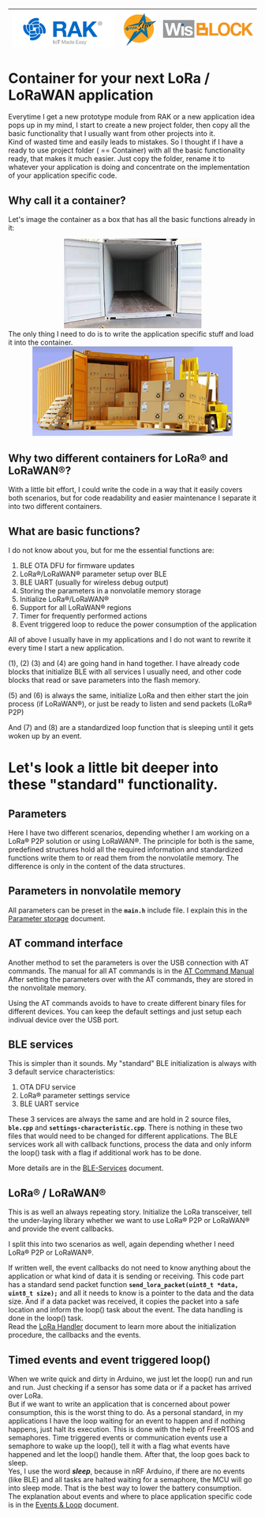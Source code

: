 | ![RAKwireless](./assets/RAK.png) | ![RAKstar](./assets/rakstar.jpg) | ![WisBlock](./assets/WisBlock.png) |
| :-: | :-: | :-: |
# Container for your next LoRa / LoRaWAN application

Everytime I get a new prototype module from RAK or a new application idea pops up in my mind, I start to create a new project folder, then copy all the basic functionality that I usually want from other projects into it.      
Kind of wasted time and easily leads to mistakes. So I thought if I have a ready to use project folder ( == Container) with all the basic functionality ready, that makes it much easier. Just copy the folder, rename it to whatever your application is doing and concentrate on the implementation of your application specific code.  

## Why call it a container?      
Let's image the container as a box that has all the basic functions already in it:     
<center><img src="./assets/empty-container.jpg"></center>    
The only thing I need to do is to write the application specific stuff and load it into the container.    
<center><img src="./assets/container.png"></center>

## Why two different containers for LoRa® and LoRaWAN®?
With a little bit effort, I could write the code in a way that it easily covers both scenarios, but for code readability and easier maintenance I separate it into two different containers.

## What are basic functions?
I do not know about you, but for me the essential functions are:
1. BLE OTA DFU for firmware updates
2. LoRa®/LoRaWAN® parameter setup over BLE
3. BLE UART (usually for wireless debug output)
4. Storing the parameters in a nonvolatile memory storage
5. Initialize LoRa®/LoRaWAN®   
6. Support for all LoRaWAN® regions
7. Timer for frequently performed actions
8. Event triggered loop to reduce the power consumption of the application

All of above I usually have in my applications and I do not want to rewrite it every time I start a new application.

(1), (2) (3) and (4) are going hand in hand together. I have already code blocks that initialize BLE with all services I usually need, and other code blocks that read or save parameters into the flash memory. 

(5) and (6) is always the same, initialize LoRa and then either start the join process (if LoRaWAN®), or just be ready to listen and send packets (LoRa® P2P)

And (7) and (8) are a standardized loop function that is sleeping until it gets woken up by an event.

# Let's look a little bit deeper into these "standard" functionality.

## Parameters
Here I have two different scenarios, depending whether I am working on a LoRa® P2P solution or using LoRaWAN®. The principle for both is the same, predefined structures hold all the required information and standardized functions write them to or read them from the nonvolatile memory. The difference is only in the content of the data structures. 

## Parameters in nonvolatile memory
All parameters can be preset in the **`main.h`** include file. 
I explain this in the [Parameter storage](./Parameter.md) document.

## AT command interface
Another method to set the parameters is over the USB connection with AT commands.
The manual for all AT commands is in the [AT Command Manual](./AT-Command.md)
After setting the parameters over with the AT commands, they are stored in the nonvolitale memory.

Using the AT commands avoids to have to create different binary files for different devices. You can keep the default settings and just setup each indivual device over the USB port.

## BLE services

This is simpler than it sounds. My "standard" BLE initialization is always with 3 default service characteristics:
1. OTA DFU service
2. LoRa® parameter settings service
3. BLE UART service  

These 3 services are always the same and are hold in 2 source files, **`ble.cpp`** and **`settings-characteristic.cpp`**. There is nothing in these two files that would need to be changed for different applications. The BLE services work all with callback functions, process the data and only inform the loop() task with a flag if additional work has to be done.    

More details are in the [BLE-Services](./BLE_Services.md) document.  
  
## LoRa® / LoRaWAN®
  
This is as well an always repeating story. Initialize the LoRa transceiver, tell the under-laying library whether we want to use LoRa® P2P or LoRaWAN® and provide the event callbacks.   
  
I split this into two scenarios as well, again depending whether I need LoRa® P2P or LoRaWAN®.   
  
If written well, the event callbacks do not need to know anything about the application or what kind of data it is sending or receiving. This code part has a standard send packet function **`send_lora_packet(uint8_t *data, uint8_t size);`** and all it needs to know is a pointer to the data and the data size. And if a data packet was received, it copies the packet into a safe location and inform the loop() task about the event. The data handling is done in the loop() task.   
Read the [LoRa Handler](./Lora_Handler.md) document to learn more about the initialization procedure, the callbacks and the events.

## Timed events and event triggered loop()  

When we write quick and dirty in Arduino, we just let the loop() run and run and run. Just checking if a sensor has some data or if a packet has arrived over LoRa.     
But if we want to write an application that is concerned about power consumption, this is the worst thing to do. As a personal standard, in my applications I have the loop waiting for an event to happen and if nothing happens, just halt its execution. This is done with the help of FreeRTOS and semaphores. Time triggered events or communication events use a semaphore to wake up the loop(), tell it with a flag what events have happened and let the loop() handle them. After that, the loop goes back to sleep.  
Yes, I use the word _**sleep**_, because in nRF Arduino, if there are no events (like BLE) and all tasks are halted waiting for a semaphore, the MCU will go into sleep mode. That is the best way to lower the battery consumption.   
The explanation about events and where to place application specific code is in the [Events & Loop](./Events_Loop.md) document.

